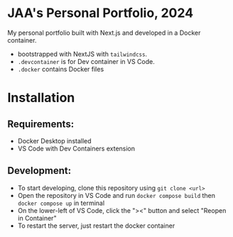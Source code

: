 # JAA's Personal Portfolio, 2024
My personal portfolio built with Next.js and developed in a Docker container.

- bootstrapped with NextJS with `tailwindcss`. 
- `.devcontainer` is for Dev container in VS Code.
- `.docker`  contains Docker files

# Installation

## Requirements:
- Docker Desktop installed
- VS Code with Dev Containers extension

## Development:
- To start developing, clone this repository using `git clone <url>`
- Open the repository in VS Code and run `docker compose build` then `docker compose up` in terminal
- On the lower-left of VS Code, click the "><" button and select "Reopen in Container"
- To restart the server, just restart the docker container